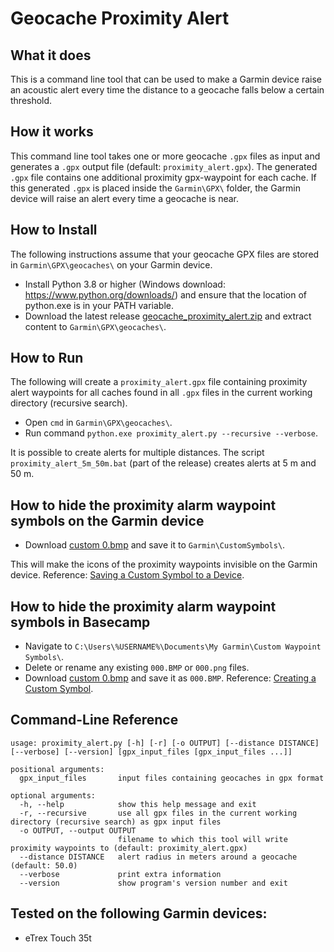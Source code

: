# Geocache Proximity Alert
## What it does
This is a command line tool that can be used to make a Garmin device raise an acoustic alert every time the distance to a geocache falls below a certain threshold.
## How it works
This command line tool takes one or more geocache `.gpx` files as input and generates a `.gpx` output file (default: `proximity_alert.gpx`).
The generated `.gpx` file contains one additional proximity gpx-waypoint for each cache.
If this generated `.gpx` is placed inside the `Garmin\GPX\` folder, the Garmin device will raise an alert every time a geocache is near.

## How to Install
The following instructions assume that your geocache GPX files are stored in `Garmin\GPX\geocaches\` on your Garmin device.
 - Install Python 3.8 or higher (Windows download: https://www.python.org/downloads/) and ensure that the location of python.exe is in your PATH variable.
 - Download the latest release [geocache_proximity_alert.zip](https://github.com/markusobi/Geocache-Proximity-Alert/releases) and extract content to `Garmin\GPX\geocaches\`.
## How to Run
The following will create a `proximity_alert.gpx` file containing proximity alert waypoints for all caches found in all `.gpx` files in the current working directory (recursive search).
 - Open `cmd` in `Garmin\GPX\geocaches\`.
 - Run command `python.exe proximity_alert.py --recursive --verbose`.

It is possible to create alerts for multiple distances.
The script `proximity_alert_5m_50m.bat` (part of the release) creates alerts at 5 m and 50 m.

## How to hide the proximity alarm waypoint symbols on the Garmin device
 - Download [custom 0.bmp](https://raw.githubusercontent.com/markusobi/Geocache-Proximity-Alert/master/custom%200.bmp) and save it to `Garmin\CustomSymbols\`.

This will make the icons of the proximity waypoints invisible on the Garmin device. Reference: [Saving a Custom Symbol to a Device](https://support.garmin.com/?faq=VTS8XTdjCW5Tx3HyfJ3eQ6).
## How to hide the proximity alarm waypoint symbols in Basecamp
 - Navigate to `C:\Users\%USERNAME%\Documents\My Garmin\Custom Waypoint Symbols\`.
 - Delete or rename any existing `000.BMP` or `000.png` files.
 - Download [custom 0.bmp](https://raw.githubusercontent.com/markusobi/Geocache-Proximity-Alert/master/custom%200.bmp) and save it as `000.BMP`. Reference: [Creating a Custom Symbol](https://support.garmin.com/?faq=VTS8XTdjCW5Tx3HyfJ3eQ6).

## Command-Line Reference
```
usage: proximity_alert.py [-h] [-r] [-o OUTPUT] [--distance DISTANCE] [--verbose] [--version] [gpx_input_files [gpx_input_files ...]]

positional arguments:
  gpx_input_files       input files containing geocaches in gpx format

optional arguments:
  -h, --help            show this help message and exit
  -r, --recursive       use all gpx files in the current working directory (recursive search) as gpx input files
  -o OUTPUT, --output OUTPUT
                        filename to which this tool will write proximity waypoints to (default: proximity_alert.gpx)
  --distance DISTANCE   alert radius in meters around a geocache (default: 50.0)
  --verbose             print extra information
  --version             show program's version number and exit
```

## Tested on the following Garmin devices:
 - eTrex Touch 35t
